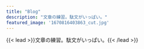 ```yaml
---
title: "Blog"
description: "文章の練習。駄文がいっぱい。"
featured_image: '1670816403863_cut.jpg'
---
```


{{< lead >}}文章の練習。駄文がいっぱい。{{< /lead >}}

